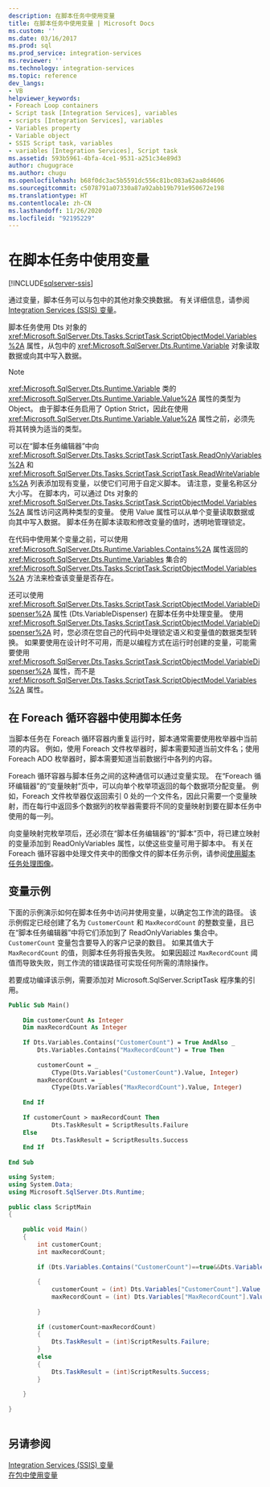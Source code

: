 ```yaml
---
description: 在脚本任务中使用变量
title: 在脚本任务中使用变量 | Microsoft Docs
ms.custom: ''
ms.date: 03/16/2017
ms.prod: sql
ms.prod_service: integration-services
ms.reviewer: ''
ms.technology: integration-services
ms.topic: reference
dev_langs:
- VB
helpviewer_keywords:
- Foreach Loop containers
- Script task [Integration Services], variables
- scripts [Integration Services], variables
- Variables property
- Variable object
- SSIS Script task, variables
- variables [Integration Services], Script task
ms.assetid: 593b5961-4bfa-4ce1-9531-a251c34e89d3
author: chugugrace
ms.author: chugu
ms.openlocfilehash: b68f0dc3ac5b5591dc556c81bc083a62aa8d4606
ms.sourcegitcommit: c5078791a07330a87a92abb19b791e950672e198
ms.translationtype: HT
ms.contentlocale: zh-CN
ms.lasthandoff: 11/26/2020
ms.locfileid: "92195229"
---
```

# <a name="using-variables-in-the-script-task"></a>在脚本任务中使用变量

[!INCLUDE[sqlserver-ssis](../../../includes/applies-to-version/sqlserver-ssis.md)]


  通过变量，脚本任务可以与包中的其他对象交换数据。 有关详细信息，请参阅 [Integration Services (SSIS) 变量](../../../integration-services/integration-services-ssis-variables.md)。  
  
 脚本任务使用 Dts 对象的 <xref:Microsoft.SqlServer.Dts.Tasks.ScriptTask.ScriptObjectModel.Variables%2A> 属性，从包中的 <xref:Microsoft.SqlServer.Dts.Runtime.Variable> 对象读取数据或向其中写入数据。  
  
> [!NOTE]  
>  <xref:Microsoft.SqlServer.Dts.Runtime.Variable> 类的 <xref:Microsoft.SqlServer.Dts.Runtime.Variable.Value%2A> 属性的类型为 Object。 由于脚本任务启用了 Option Strict，因此在使用 <xref:Microsoft.SqlServer.Dts.Runtime.Variable.Value%2A> 属性之前，必须先将其转换为适当的类型。  
  
 可以在“脚本任务编辑器”中向 <xref:Microsoft.SqlServer.Dts.Tasks.ScriptTask.ScriptTask.ReadOnlyVariables%2A> 和 <xref:Microsoft.SqlServer.Dts.Tasks.ScriptTask.ScriptTask.ReadWriteVariables%2A> 列表添加现有变量，以使它们可用于自定义脚本。 请注意，变量名称区分大小写。 在脚本内，可以通过 Dts 对象的 <xref:Microsoft.SqlServer.Dts.Tasks.ScriptTask.ScriptObjectModel.Variables%2A> 属性访问这两种类型的变量。 使用 Value 属性可以从单个变量读取数据或向其中写入数据。 脚本任务在脚本读取和修改变量的值时，透明地管理锁定。  
  
 在代码中使用某个变量之前，可以使用 <xref:Microsoft.SqlServer.Dts.Runtime.Variables.Contains%2A> 属性返回的 <xref:Microsoft.SqlServer.Dts.Runtime.Variables> 集合的 <xref:Microsoft.SqlServer.Dts.Tasks.ScriptTask.ScriptObjectModel.Variables%2A> 方法来检查该变量是否存在。  
  
 还可以使用 <xref:Microsoft.SqlServer.Dts.Tasks.ScriptTask.ScriptObjectModel.VariableDispenser%2A> 属性 (Dts.VariableDispenser) 在脚本任务中处理变量。 使用 <xref:Microsoft.SqlServer.Dts.Tasks.ScriptTask.ScriptObjectModel.VariableDispenser%2A> 时，您必须在您自己的代码中处理锁定语义和变量值的数据类型转换。 如果要使用在设计时不可用，而是以编程方式在运行时创建的变量，可能需要使用 <xref:Microsoft.SqlServer.Dts.Tasks.ScriptTask.ScriptObjectModel.VariableDispenser%2A> 属性，而不是 <xref:Microsoft.SqlServer.Dts.Tasks.ScriptTask.ScriptObjectModel.Variables%2A> 属性。  
  
## <a name="using-the-script-task-within-a-foreach-loop-container"></a>在 Foreach 循环容器中使用脚本任务  
 当脚本任务在 Foreach 循环容器内重复运行时，脚本通常需要使用枚举器中当前项的内容。 例如，使用 Foreach 文件枚举器时，脚本需要知道当前文件名；使用 Foreach ADO 枚举器时，脚本需要知道当前数据行中各列的内容。  
  
 Foreach 循环容器与脚本任务之间的这种通信可以通过变量实现。 在“Foreach 循环编辑器”的“变量映射”页中，可以向单个枚举项返回的每个数据项分配变量。 例如，Foreach 文件枚举器仅返回索引 0 处的一个文件名，因此只需要一个变量映射，而在每行中返回多个数据列的枚举器需要将不同的变量映射到要在脚本任务中使用的每一列。  
  
 向变量映射完枚举项后，还必须在“脚本任务编辑器”的“脚本”页中，将已建立映射的变量添加到 ReadOnlyVariables 属性，以使这些变量可用于脚本中。 有关在 Foreach 循环容器中处理文件夹中的图像文件的脚本任务示例，请参阅[使用脚本任务处理图像](../../../integration-services/extending-packages-scripting-task-examples/working-with-images-with-the-script-task.md)。  
  
## <a name="variables-example"></a>变量示例  
 下面的示例演示如何在脚本任务中访问并使用变量，以确定包工作流的路径。 该示例假定已经创建了名为 `CustomerCount` 和 `MaxRecordCount` 的整数变量，且已在“脚本任务编辑器”中将它们添加到了 ReadOnlyVariables 集合中。 `CustomerCount` 变量包含要导入的客户记录的数目。 如果其值大于 `MaxRecordCount` 的值，则脚本任务将报告失败。 如果因超过 `MaxRecordCount` 阈值而导致失败，则工作流的错误路径可实现任何所需的清除操作。  
  
 若要成功编译该示例，需要添加对 Microsoft.SqlServer.ScriptTask 程序集的引用。  
  
```vb  
Public Sub Main()  
  
    Dim customerCount As Integer  
    Dim maxRecordCount As Integer  
  
    If Dts.Variables.Contains("CustomerCount") = True AndAlso _  
        Dts.Variables.Contains("MaxRecordCount") = True Then  
  
        customerCount = _  
            CType(Dts.Variables("CustomerCount").Value, Integer)  
        maxRecordCount = _  
            CType(Dts.Variables("MaxRecordCount").Value, Integer)  
  
    End If  
  
    If customerCount > maxRecordCount Then  
            Dts.TaskResult = ScriptResults.Failure  
    Else  
            Dts.TaskResult = ScriptResults.Success  
    End If  
  
End Sub  
```  
  
```csharp  
using System;  
using System.Data;  
using Microsoft.SqlServer.Dts.Runtime;  
  
public class ScriptMain  
{  
  
    public void Main()  
    {  
        int customerCount;  
        int maxRecordCount;  
  
        if (Dts.Variables.Contains("CustomerCount")==true&&Dts.Variables.Contains("MaxRecordCount")==true)  
  
        {  
            customerCount = (int) Dts.Variables["CustomerCount"].Value;  
            maxRecordCount = (int) Dts.Variables["MaxRecordCount"].Value;  
  
        }  
  
        if (customerCount>maxRecordCount)  
        {  
            Dts.TaskResult = (int)ScriptResults.Failure;  
        }  
        else  
        {  
            Dts.TaskResult = (int)ScriptResults.Success;  
        }  
  
    }  
  
}  
  
```  
  
## <a name="see-also"></a>另请参阅  
 [Integration Services (SSIS) 变量](../../../integration-services/integration-services-ssis-variables.md)   
 [在包中使用变量](../../integration-services-ssis-variables.md)  
  
